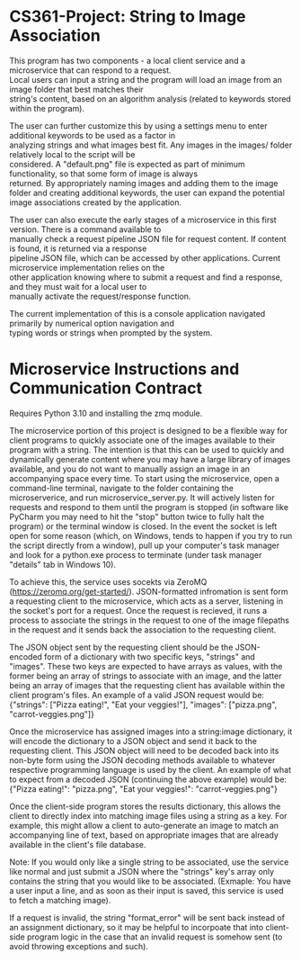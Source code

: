 ﻿# CS361-Project: String to Image Association
This program has two components - a local client service and a microservice that can respond to a request.  
Local users can input a string and the program will load an image from an image folder that best matches their  
string's content, based on an algorithm analysis (related to keywords stored within the program).  

The user can further customize this by using a settings menu to enter additional keywords to be used as a factor in  
analyzing strings and what images best fit. Any images in the images/ folder relatively local to the script will be  
considered. A "default.png" file is expected as part of minimum functionality, so that some form of image is always  
returned. By appropriately naming images and adding them to the image folder and creating additional keywords, the
user can expand the potential image associations created by the application.  

The user can also execute the early stages of a microservice in this first version. There is a command available to  
manually check a request pipeline JSON file for request content. If content is found, it is returned via a response  
pipeline JSON file, which can be accessed by other applications. Current microservice implementation relies on the  
other application knowing where to submit a request and find a response, and they must wait for a local user to  
manually activate the request/response function.  

The current implementation of this is a console application navigated primarily by numerical option navigation and  
typing words or strings when prompted by the system.  

# Microservice Instructions and Communication Contract
Requires Python 3.10 and installing the zmq module.  

The microservice portion of this project is designed to be a flexible way for client programs to quickly associate one of the images available to their program with a string. The intention is that this can be used to quickly and dynamically generate content where you may have a large library of images available, and you do not want to manually assign an image in an accompanying space every time. To start using the microservice, open a command-line terminal, navigate to the folder containing the microserverice, and run microservice_server.py. It will actively listen for requests and respond to them until the program is stopped (in software like PyCharm you may need to hit the "stop" button twice to fully halt the program) or the terminal window is closed. In the event the socket is left open for some reason (which, on Windows, tends to happen if you try to run the script directly from a window), pull up your computer's task manager and look for a python.exe process to terminate (under task manager "details" tab in Windows 10).  

To achieve this, the service uses socekts via ZeroMQ (https://zeromq.org/get-started/). JSON-formatted infromation is sent form a requesting client to the microservice, which acts as a server, listening in the socket's port for a request. Once the request is recieved, it runs a process to associate the strings in the request to one of the image filepaths in the request and it sends back the association to the requesting client.  

The JSON object sent by the requesting client should be the JSON-encoded form of a dictionary with two specific keys, "strings" and "images". These two keys are expected to have arrays as values, with the former being an array of strings to associate with an image, and the latter being an array of images that the requesting client has available within the client program's files. An example of a valid JSON request would be: {"strings": ["Pizza eating!", "Eat your veggies!"], "images": ["pizza.png", "carrot-veggies.png"]}  

Once the microservice has assigned images into a string:image dictionary, it will encode the dictionary to a JSON object and send it back to the requesting client. This JSON object will need to be decoded back into its non-byte form using the JSON decoding methods available to whatever respective programming language is used by the client. An example of what to expect from a decoded JSON (continuing the above example) would be: {"Pizza eating!": "pizza.png", "Eat your veggies!": "carrot-veggies.png"}  

Once the client-side program stores the results dictionary, this allows the client to directly index into matching image files using a string as a key. For example, this might allow a client to auto-generate an image to match an accompanying line of text, based on appropriate images that are already available in the client's file database.  

Note: If you would only like a single string to be associated, use the service like normal and just submit a JSON where the "strings" key's array only contains the string that you would like to be associated. (Exmaple: You have a user input a line, and as soon as their input is saved, this service is used to fetch a matching image).  

If a request is invalid, the string "format_error" will be sent back instead of an assignment dictionary, so it may be helpful to incorpoate that into client-side program logic in the case that an invalid request is somehow sent (to avoid throwing exceptions and such).
